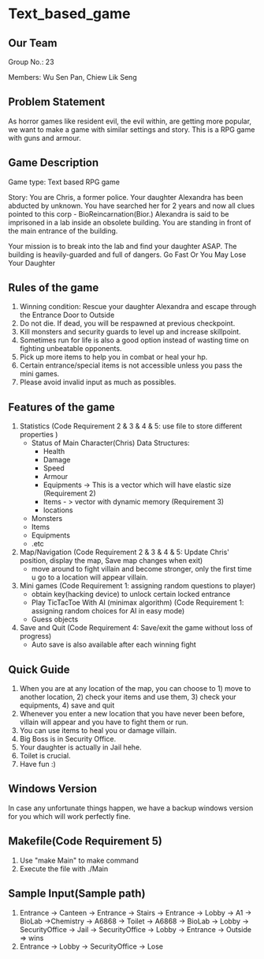 # Text_based_game
## Our Team
Group No.: 23

Members: Wu Sen Pan, Chiew Lik Seng
## Problem Statement
As horror games like resident evil, the evil within, are getting more popular, we want to make a  game with similar settings and story.
This is a RPG game with guns and armour.
## Game Description
Game type: Text based RPG game

Story: You are Chris, a former police. Your daughter Alexandra has been abducted by unknown. You have searched her for 2 years and now all clues pointed to this corp - BioReincarnation(Bior.) Alexandra is said to be imprisoned in a lab inside an obsolete building. You are standing in front of the main entrance of the building.

Your mission is to break into the lab and find your daughter ASAP.
The building is heavily-guarded and full of dangers.
Go Fast Or You May Lose Your Daughter


## Rules of the game
1) Winning condition: Rescue your daughter Alexandra and escape through the Entrance Door to Outside
2) Do not die. If dead, you will be respawned at previous checkpoint.
3) Kill monsters and security guards to level up and increase skillpoint.
4) Sometimes run for life is also a good option instead of wasting time on fighting unbeatable opponents.
5) Pick up more items to help you in combat or heal your hp.
6) Certain entrance/special items is not accessible unless you pass the mini games.
7) Please avoid invalid input as much as possibles.

## Features of the game
1. Statistics (Code Requirement 2 & 3 & 4 & 5: use file to store different properties )
   - Status of Main Character(Chris) Data Structures:
     - Health
     - Damage
     - Speed
     - Armour
     - Equipments -> This is a vector which will have elastic size (Requirement 2)
     - Items - > vector with dynamic memory (Requirement 3)
     - locations
   - Monsters
   - Items
   - Equipments
   - .etc
2. Map/Navigation (Code Requirement 2 & 3 & 4 & 5: Update Chris' position, display the map, Save map    changes when exit)
   - move around to fight villain and become stronger, only the first time u go to a location will         appear villain.
3. Mini games (Code Requirement 1: assigning random questions to player)
   - obtain key(hacking device) to unlock certain locked entrance
   - Play TicTacToe With AI (minimax algorithm) (Code Requirement 1: assigning random choices for AI in easy mode)
   - Guess objects
4. Save and Quit (Code Requirement 4: Save/exit the game without loss of progress)
   - Auto save is also available after each winning fight

## Quick Guide
1. When you are at any location of the map, you can choose to 1) move to another location, 2) check your items and use them, 3) check your equipments, 4) save and quit
2. Whenever you enter a new location that you have never been before, villain will appear and you have to fight them or run.
3. You can use items to heal you or damage villain.
4. Big Boss is in Security Office.
5. Your daughter is actually in Jail hehe.
6. Toilet is crucial.
7. Have fun :)

## Windows Version
In case any unfortunate things happen, we have a backup windows version for you which will work perfectly fine.

## Makefile(Code Requirement 5)
1. Use "make Main" to make command
2. Execute the file with ./Main

## Sample Input(Sample path)
1. Entrance -> Canteen -> Entrance -> Stairs -> Entrance -> Lobby -> A1 -> BioLab ->Chemistry -> A6868 -> Toilet -> A6868 -> BioLab -> Lobby -> SecurityOffice -> Jail -> SecurityOffice -> Lobby -> Entrance -> Outside => wins
2. Entrance -> Lobby -> SecurityOffice -> Lose
